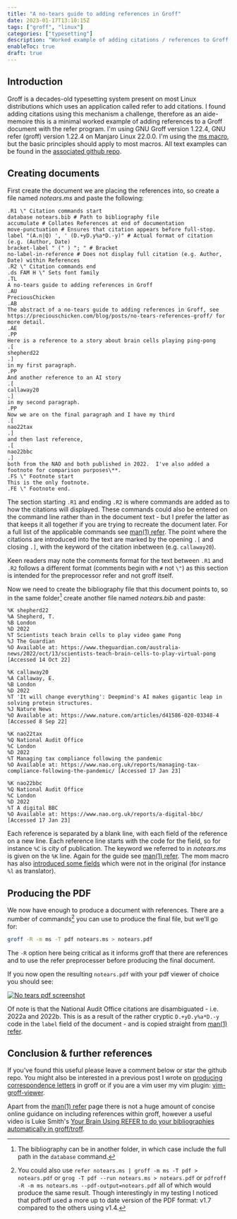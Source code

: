 ```yaml
---
title: "A no-tears guide to adding references in Groff"
date: 2023-01-17T13:10:15Z
tags: ["groff", "linux"]
categories: ["typesetting"]
description: "Worked example of adding citations / references to Groff PDF documents using Refer and a bibliography file."
enableToc: true
draft: true
---
```


## Introduction

Groff is a decades-old typesetting system present on most Linux distributions which uses an application called refer to add citations.  I found adding citations using this mechanism a challenge, therefore as an aide-memoire this is a minimal worked example of adding references to a Groff document with the refer program.  I'm using GNU Groff version 1.22.4, GNU refer (groff) version 1.22.4 on Manjaro Linux 22.0.0.  I'm using the [ms macro](https://www.gnu.org/software/groff/manual/html_node/ms.html#ms), but the basic principles should apply to most macros.  All text examples can be found in the [associated github repo](https://github.com/PreciousChicken/no-tears-reference-groff).

## Creating documents

First create the document we are placing the references into, so create a file named *notears.ms* and paste the following:

```groff
.R1 \" Citation commands start
database notears.bib # Path to bibliography file
accumulate # Collates References at end of documentation
move-punctuation # Ensures that citation appears before full-stop.
label "(A.n|Q) ', ' (D.+yD.y%a*D.-y)" # Actual format of citation (e.g. (Author, Date)
bracket-label " (" ) "; " # Bracket
no-label-in-reference # Does not display full citation (e.g. Author, Date) within References
.R2 \" Citation commands end
.ds FAM H \" Sets font family
.TL
A no-tears guide to adding references in Groff
.AU
PreciousChicken
.AB
The abstract of a no-tears guide to adding references in Groff, see https://preciouschicken.com/blog/posts/no-tears-references-groff/ for more detail.
.AE
.PP
Here is a reference to a story about brain cells playing ping-pong
.[
shepherd22
.]
in my first paragraph.
.PP
And another reference to an AI story
.[
callaway20
.]
in my second paragraph.
.PP
Now we are on the final paragraph and I have my third
.[
nao22tax
.]
and then last reference,
.[
nao22bbc
.]
both from the NAO and both published in 2022.  I've also added a footnote for comparison purposes\**.
.FS \" Footnote start
This is the only footnote.
.FE \" Footnote end.
```

The section starting `.R1` and ending `.R2` is where commands are added as to how the citations will displayed.  These commands could also be entered on the command line rather than in the document text - but I prefer the latter as that keeps it all together if you are trying to recreate the document later.  For a full list of the applicable commands see [man(1) refer](https://man7.org/linux/man-pages/man1/refer.1.html).  The point where the citations are introduced into the text are marked by the opening `.[` and closing `.]`, with the keyword of the citation inbetween (e.g. `callaway20`).

Keen readers may note the comments format for the text between `.R1` and `.R2` follows a different format (comments begin with `#` not `\"`) as this section is intended for the preprocessor refer and not groff itself.

Now we need to create the bibliography file that this document points to, so in the same folder[^1] create another file named *notears.bib* and paste:

[^1]: The bibliography can be in another folder, in which case include the full path in the `database` command.

```groff
%K shepherd22
%A Shepherd, T.
%B London
%D 2022
%T Scientists teach brain cells to play video game Pong
%J The Guardian
%O Available at: https://www.theguardian.com/australia-news/2022/oct/13/scientists-teach-brain-cells-to-play-virtual-pong [Accessed 14 Oct 22]

%K callaway20 
%A Callaway, E.
%B London
%D 2022
%T 'It will change everything': Deepmind's AI makes gigantic leap in solving protein structures.
%J Nature News
%O Available at: https://www.nature.com/articles/d41586-020-03348-4 [Accessed 8 Sep 22]

%K nao22tax
%Q National Audit Office
%C London
%D 2022
%T Managing tax compliance following the pandemic
%O Available at: https://www.nao.org.uk/reports/managing-tax-compliance-following-the-pandemic/ [Accessed 17 Jan 23]

%K nao22bbc
%Q National Audit Office
%C London
%D 2022
%T A digital BBC
%O Available at: https://www.nao.org.uk/reports/a-digital-bbc/ [Accessed 17 Jan 23]
```

Each reference is separated by a blank line, with each field of the reference on a new line.  Each reference line starts with the code for the field, so for instance `%C` is city of publication.  The keyword we referred to in *notears.ms* is given on the `%K` line.  Again for the guide see [man(1) refer](https://man7.org/linux/man-pages/man1/refer.1.html).   The mom macro has also [introduced some fields](https://schaffter.ca/mom/momdoc/refer.html#fields-quick) which were not in the original (for instance `%l` as translator).

## Producing the PDF

We now have enough to produce a document with references.  There are a number of commands[^2] you can use to produce the final file, but we'll go for:

```sh
groff -R -m ms -T pdf notears.ms > notears.pdf
```

The `-R` option here being critical as it informs groff that there are references and to use the refer preprocesser before producing the final document.

If you now open the resulting `notears.pdf` with your pdf viewer of choice you should see:

[![No tears pdf screenshot](https://www.preciouschicken.com/blog/images/no-tears-thumb.png)](https://www.preciouschicken.com/blog/images/no-tears.png)

Of note is that the National Audit Office citations are disambiguated - i.e. 2022a and 2022b.  This is as a result of the rather cryptic `D.+yD.y%a*D.-y` code in the `label` field of the document - and is copied straight from [man(1) refer](https://man7.org/linux/man-pages/man1/refer.1.html).

## Conclusion & further references

If you've found this useful please leave a comment below or star the github repo.  You might also be interested in a previous post I wrote on [producing correspondence letters](https://www.preciouschicken.com/blog/posts/groff-art-letter-writing/) in groff or if you are a vim user my vim plugin: [vim-groff-viewer](https://preciouschicken.com/software/vim-groff-viewer/).

Apart from the [man(1) refer](https://man7.org/linux/man-pages/man1/refer.1.html) page there is not a huge amount of concise online guidance on including references within groff, however a useful video is Luke Smith's [Your Brain Using REFER to do your bibliographies automatically in groff/troff](https://videos.lukesmith.xyz/w/5ANbTYv7cgF69FhpAkVBwi).

[^2]: You could also use `refer notears.ms | groff -m ms -T pdf > notears.pdf` or `grog -T pdf --run notears.ms > notears.pdf` or `pdfroff -R -m ms notears.ms --pdf-output=notears.pdf` all of which would produce the same result.  Though interestingly in my testing I noticed that pdfroff used a more up to date version of the PDF format: v1.7 compared to the others using v1.4.




